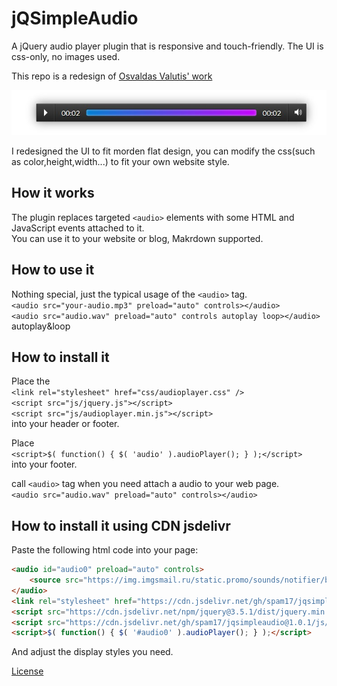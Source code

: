 # jQSimpleAudio
A jQuery audio player plugin that is responsive and touch-friendly. The UI is css-only, no images used.  

This repo is a redesign of <a title="Osvaldas Valutis' work" href="https://tympanus.net/codrops/2012/12/04/responsive-touch-friendly-audio-player/">Osvaldas Valutis' work</a>  

![jQSimpleAudio demo image](https://raw.githubusercontent.com/Spam17/jQSimpleAudio/master/img/cover.jpg)

I redesigned the UI to fit morden flat design, you can modify the css(such as color,height,width...) to fit your own website style.  

## How it works
The plugin replaces targeted `<audio>` elements with some HTML and JavaScript events attached to it.  
You can use it to your website or blog, Makrdown supported.  

## How to use it
Nothing special, just the typical usage of the `<audio>` tag.  
`<audio src="your-audio.mp3" preload="auto" controls></audio>`  
`<audio src="audio.wav" preload="auto" controls autoplay loop></audio>` autoplay&loop  

## How to install it
Place the  
`<link rel="stylesheet" href="css/audioplayer.css" />`  
`<script src="js/jquery.js"></script>`  
`<script src="js/audioplayer.min.js"></script>`   
into your header or footer.  

Place  
`<script>$( function() { $( 'audio' ).audioPlayer(); } );</script>`  
into your footer.  

call `<audio>` tag when you need attach a audio to your web page.  
`<audio src="audio.wav" preload="auto" controls></audio>`  


## How to install it using CDN jsdelivr 
Paste the following html code into your page: 

```html
<audio id="audio0" preload="auto" controls>
	<source src="https://img.imgsmail.ru/static.promo/sounds/notifier/bell.mp3"/>
</audio>
<link rel="stylesheet" href="https://cdn.jsdelivr.net/gh/spam17/jqsimpleaudio@1.0.1/css/audioplayer.css" />
<script src="https://cdn.jsdelivr.net/npm/jquery@3.5.1/dist/jquery.min.js"></script>
<script src="https://cdn.jsdelivr.net/gh/spam17/jqsimpleaudio@1.0.1/js/audioplayer.min.js"></script>
<script>$( function() { $( '#audio0' ).audioPlayer(); } );</script>
```
And adjust the display styles you need.


<a title="License" href="https://creativecommons.org/licenses/by-nc-sa/3.0/">License</a>  

